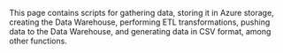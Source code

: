 This page contains scripts for gathering data, storing it in Azure storage, creating the Data Warehouse, performing ETL transformations, pushing data to the Data Warehouse, and generating data in CSV format, among other functions.
